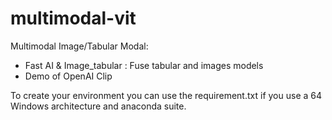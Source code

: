 # multimodal-vit
Multimodal Image/Tabular Modal: 

  - Fast AI & Image_tabular : Fuse tabular and images models
  - Demo of OpenAI Clip
  
  
 To create your environment you can use the requirement.txt if you use a 64 Windows architecture and anaconda suite.
